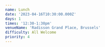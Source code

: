 ```yaml
---
name: Lunch
date: '2023-04-16T10:30:00.000Z'
days: 1
times: '12:30-1:30pm'
venueName: 'Radisson Grand Place, Brussels'
difficulty: All Welcome
priority: 4
---
```


